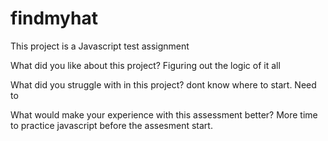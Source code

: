 # findmyhat
This project is a Javascript test assignment

What did you like about this project? Figuring out the logic of it all

What did you struggle with in this project? dont know where to start. Need to 

What would make your experience with this assessment better? More time to practice javascript before the assesment start.
